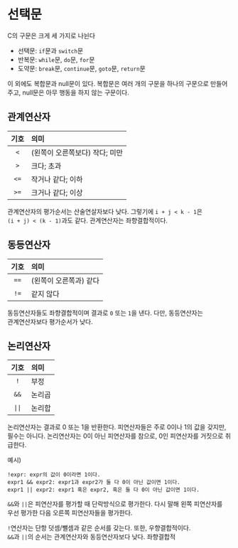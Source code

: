 # 선택문

C의 구문은 크게 세 가지로 나뉜다  
+ 선택문: ```if```문과 ```switch```문
+ 반복문: ```while```문, ```do```문, ```for```문
+ 도약문: ```break```문, ```continue```문, ```goto```문, ```return```문

이 외에도 복합문과 null문이 있다. 복합문은 여러 개의 구문을 하나의 구문으로 만들어주고,
null문은 아무 행동을 하지 않는 구문이다.  

## 관계연산자

|기호|의미|
|:-:|:-|
|```<```|(왼쪽이 오른쪽보다) 작다; 미만|
|```>```|크다; 초과|
|```<=```|작거나 같다; 이하|
|```>=```|크거나 같다; 이상|

관계연산자의 평가순서는 산술연살자보다 낮다. 그렇기에 ```i + j < k - 1```은  
```(i + j) < (k - 1)```과도 같다. 관계연산자는 좌향결합적이다.

## 동등연산자

|기호|의미|
|:-:|:-|
|```==```|(왼쪽이 오른쪽과) 같다|
|```!=```|같지 않다|

동등연산자들도 좌향결합적이며 결과로 ```0``` 또는 ```1```을 낸다. 다만, 동등연산자는  
관계연산자보다 평가순서가 낮다.

## 논리연산자
|기호|의미|
|:-:|:-|
|```!```|부정|
|```&&```|논리곱|
|```\|\|```|논리합|

논리연산자는 결과로 0 또는 1을 반환한다. 피연산자들은 주로 0이나 1의 값을 갖지만,  
필수는 아니다. 논리연산자는 0이 아닌 피연산자를 참으로, 0인 피연산자를 거짓으로 취급한다.

예시)  
```
!expr: expr의 값이 0이라면 1이다.
expr1 && expr2: expr1과 expr2가 둘 다 0이 아닌 값이면 1이다.
expr1 || expr2: expr1 혹은 expr2, 혹은 둘 다 0이 아닌 값이면 1이다.
```

```&&```와 ```||```은 피연산자를 평가할 때 단락방식으로 평가한다. 다시 말해 왼쪽 피연산자를  
우선 평가한 다음 오른쪽 피연산자들을 평가한다.

```!```연산자는 단항 덧셈/뺄셈과 같은 순서를 갖는다. 또한, 우향결합적이다.  
```&&```과 ```||```의 순서는 관계연산자와 동등연산자보다 낮다. 좌향결합적
